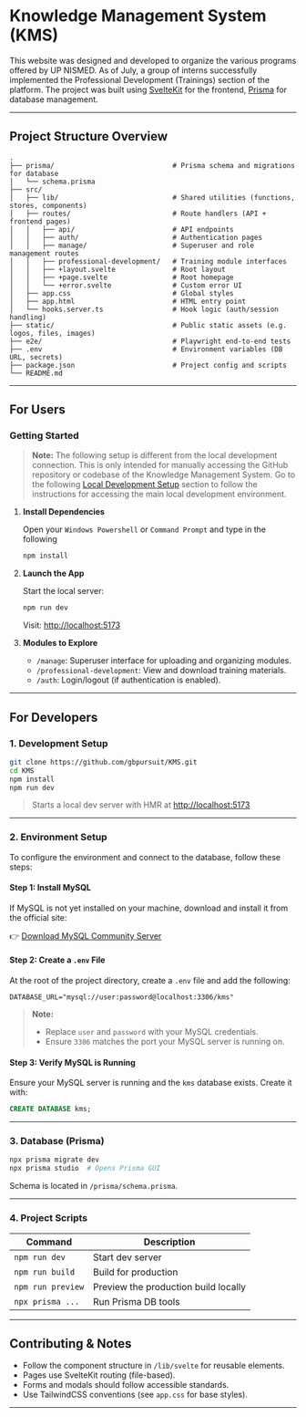# Knowledge Management System (KMS)

This website was designed and developed to organize the various programs offered by UP NISMED. As of July, a group of interns successfully implemented the Professional Development (Trainings) section of the platform. The project was built using [SvelteKit](https://kit.svelte.dev/) for the frontend, [Prisma](https://www.prisma.io/) for database management.

---

## Project Structure Overview


```
.
├── prisma/                             # Prisma schema and migrations for database
│   └── schema.prisma
├── src/
│   ├── lib/                            # Shared utilities (functions, stores, components)
│   ├── routes/                         # Route handlers (API + frontend pages)
│   │   ├── api/                        # API endpoints
│   │   ├── auth/                       # Authentication pages
│   │   ├── manage/                     # Superuser and role management routes
│   │   ├── professional-development/   # Training module interfaces
│   │   ├── +layout.svelte              # Root layout
│   │   ├── +page.svelte                # Root homepage
│   │   └── +error.svelte               # Custom error UI
│   ├── app.css                         # Global styles
│   ├── app.html                        # HTML entry point
│   └── hooks.server.ts                 # Hook logic (auth/session handling)
├── static/                             # Public static assets (e.g. logos, files, images)
├── e2e/                                # Playwright end-to-end tests
├── .env                                # Environment variables (DB URL, secrets)
├── package.json                        # Project config and scripts
└── README.md
```

---

## For Users

### Getting Started

> **Note:** The following setup is different from the local development connection. This is only intended for manually accessing the GitHub repository or codebase of the Knowledge Management System. Go to the following [Local Development Setup](#1-development-setup) section to follow the instructions for accessing the main local development environment.

1. **Install Dependencies**

   Open your `Windows Powershell` or `Command Prompt` and type in the following

   ```bash
   npm install
   ```

2. **Launch the App**

   Start the local server:

   ```bash
   npm run dev
   ```

   Visit: [http://localhost:5173](http://localhost:5173)

3. **Modules to Explore**
   - `/manage`: Superuser interface for uploading and organizing modules.
   - `/professional-development`: View and download training materials.
   - `/auth`: Login/logout (if authentication is enabled).

---

## For Developers

### 1. Development Setup

```bash
git clone https://github.com/gbpursuit/KMS.git
cd KMS
npm install
npm run dev
```

> Starts a local dev server with HMR at [http://localhost:5173](http://localhost:5173)

---

### 2. Environment Setup

To configure the environment and connect to the database, follow these steps:

#### Step 1: Install MySQL

If MySQL is not yet installed on your machine, download and install it from the official site:

👉 [Download MySQL Community Server](https://dev.mysql.com/downloads/mysql/)

#### Step 2: Create a `.env` File

At the root of the project directory, create a `.env` file and add the following:

```env
DATABASE_URL="mysql://user:password@localhost:3306/kms"
```

> **Note:**  
> - Replace `user` and `password` with your MySQL credentials.  
> - Ensure `3306` matches the port your MySQL server is running on.  

#### Step 3: Verify MySQL is Running

Ensure your MySQL server is running and the `kms` database exists. Create it with:

```sql
CREATE DATABASE kms;
```

---

### 3. Database (Prisma)

```bash
npx prisma migrate dev
npx prisma studio  # Opens Prisma GUI
```

Schema is located in `/prisma/schema.prisma`.

---

### 4. Project Scripts

| Command              | Description                                |
|----------------------|--------------------------------------------|
| `npm run dev`        | Start dev server                           |
| `npm run build`      | Build for production                       |
| `npm run preview`    | Preview the production build locally       |
| `npx prisma ...`     | Run Prisma DB tools                        |

---

## Contributing & Notes

- Follow the component structure in `/lib/svelte` for reusable elements.
- Pages use SvelteKit routing (file-based).
- Forms and modals should follow accessible standards.
- Use TailwindCSS conventions (see `app.css` for base styles).

---



<!-- # sv

Everything you need to build a Svelte project, powered by [`sv`](https://github.com/sveltejs/cli).

## Creating a project

If you're seeing this, you've probably already done this step. Congrats!

```bash
# create a new project in the current directory
npx sv create

# create a new project in my-app
npx sv create my-app
```

## Developing

Once you've created a project and installed dependencies with `npm install` (or `pnpm install` or `yarn`), start a development server:

```bash
npm run dev

# or start the server and open the app in a new browser tab
npm run dev -- --open
```

## Building

To create a production version of your app:

```bash
npm run build
```

You can preview the production build with `npm run preview`.

> To deploy your app, you may need to install an [adapter](https://svelte.dev/docs/kit/adapters) for your target environment. -->
